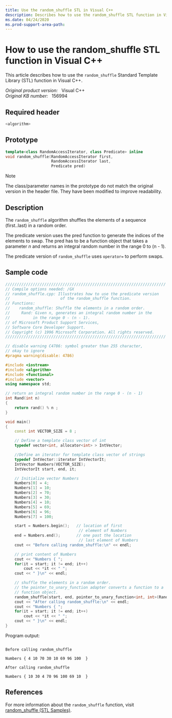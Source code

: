 ```yaml
---
title: Use the random_shuffle STL in Visual C++
description: Describes how to use the random_shuffle STL function in Visual C++. Includes a code sample that demonstrates how to do the task.
ms.date: 04/24/2020
ms.prod-support-area-path: 
---
```

# How to use the random_shuffle STL function in Visual C++

This article describes how to use the `random_shuffle` Standard Template Library (STL) function in Visual C++.

_Original product version:_ &nbsp; Visual C++  
_Original KB number:_ &nbsp; 156994

## Required header

```cpp
<algorithm>
```

## Prototype

```cpp
template<class RandomAccessIterator, class Predicate> inline
void random_shuffle(RandomAccessIterator first,
                    RandomAccessIterator last,
                    Predicate pred)
```

> [!NOTE]
> The class/parameter names in the prototype do not match the original version in the header file. They have been modified to improve readability.

## Description

The `random_shuffle` algorithm shuffles the elements of a sequence (first..last) in a random order.

The predicate version uses the pred function to generate the indices of the elements to swap. The pred has to be a function object that takes a parameter *n* and returns an integral random number in the range 0 to (n - 1).

The predicate version of `random_shuffle` uses `operator=` to perform swaps.

## Sample code

```cpp
//////////////////////////////////////////////////////////////////////
// Compile options needed: /GX
// random_shuffle.cpp: Illustrates how to use the predicate version
//                      of the random_shuffle function.
// Functions:
//    random_shuffle: Shuffle the elements in a random order.
//     Rand: Given n, generates an integral random number in the
//          in the range 0 - (n - 1).
// of Microsoft Product Support Services,
// Software Core Developer Support.
// Copyright (c) 1996 Microsoft Corporation. All rights reserved.
//////////////////////////////////////////////////////////////////////

// disable warning C4786: symbol greater than 255 character,
// okay to ignore
#pragma warning(disable: 4786)

#include <iostream>
#include <algorithm>
#include <functional>
#include <vector>
using namespace std;

// return an integral random number in the range 0 - (n - 1)
int Rand(int n)
{
    return rand() % n ;
}

void main()
{
    const int VECTOR_SIZE = 8 ;

    // Define a template class vector of int
    typedef vector<int, allocator<int> > IntVector;

    //Define an iterator for template class vector of strings
    typedef IntVector::iterator IntVectorIt;
    IntVector Numbers(VECTOR_SIZE);
    IntVectorIt start, end, it;

    // Initialize vector Numbers
    Numbers[0] = 4;
    Numbers[1] = 10;
    Numbers[2] = 70;
    Numbers[3] = 30;
    Numbers[4] = 10;
    Numbers[5] = 69;
    Numbers[6] = 96;
    Numbers[7] = 100;

    start = Numbers.begin();   // location of first
                                // element of Numbers
    end = Numbers.end();       // one past the location
                                // last element of Numbers
    cout << "Before calling random_shuffle:\n" << endl;

    // print content of Numbers
    cout << "Numbers { ";
    for(it = start; it != end; it++)
        cout << *it << " ";
    cout << " }\n" << endl;

    // shuffle the elements in a random order.
    // the pointer_to_unary_function adapter converts a function to a
    // function object.
    random_shuffle(start, end, pointer_to_unary_function<int, int>(Rand));
    cout << "After calling random_shuffle:\n" << endl;
    cout << "Numbers { ";
    for(it = start; it != end; it++)
        cout << *it << " ";
    cout << " }\n" << endl;
}
```

Program output:

```console

Before calling random_shuffle

Numbers { 4 10 70 30 10 69 96 100  }

After calling random_shuffle

Numbers { 10 30 4 70 96 100 69 10  }
```

## References

For more information about the `random_shuffle` function, visit [random_shuffle (STL Samples)](/previous-versions/visualstudio/visual-studio-2010/6zyd6ahz(v%3dvs.100)).
